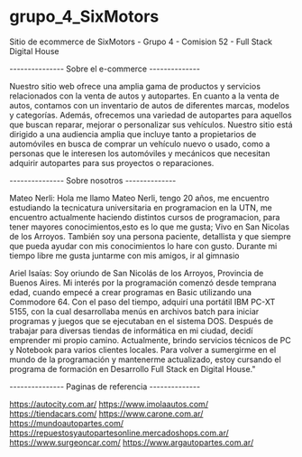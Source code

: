 # grupo_4_SixMotors

Sitio de ecommerce de SixMotors - Grupo 4 - Comision 52 - Full Stack Digital House

--------------- Sobre el e-commerce --------------

Nuestro sitio web ofrece una amplia gama de productos y servicios relacionados con la venta de autos y autopartes. En cuanto a la venta de autos, contamos con un inventario de autos de diferentes marcas, modelos y categorías.
Además, ofrecemos una variedad de autopartes para aquellos que buscan reparar, mejorar o personalizar sus vehículos.
Nuestro sitio está dirigido a una audiencia amplia que incluye tanto a propietarios de automóviles en busca de comprar un vehículo nuevo o usado, como a personas que le interesen los automóviles y mecánicos que necesitan adquirir autopartes para sus proyectos o reparaciones.

--------------- Sobre nosotros --------------

Mateo Nerli: Hola me llamo Mateo Nerli, tengo 20 años, me encuentro estudiando la
tecnicatura universitaria en programacion en la UTN, me encuentro
actualmente haciendo distintos cursos de programacion, para tener
mayores conocimientos,esto es lo que me gusta; Vivo en San Nicolas de
los Arroyos. También soy una persona paciente, detallista y que siempre que pueda ayudar con mis
conocimientos lo hare con gusto. Durante mi tiempo libre me gusta
juntarme con mis amigos, ir al gimnasio

Ariel Isaías: Soy oriundo de San Nicolás de los Arroyos, Provincia de Buenos Aires. Mi interés 
por la programación comenzó desde temprana edad, cuando empecé a crear programas en Basic 
utilizando una Commodore 64. Con el paso del tiempo, adquirí una portátil IBM PC-XT 5155,
con la cual desarrollaba menús en archivos batch para iniciar programas y juegos que se 
ejecutaban en el sistema DOS.
Después de trabajar para diversas tiendas de informática en mi ciudad, decidí emprender mi 
propio camino. Actualmente, brindo servicios técnicos de PC y Notebook para varios clientes locales.
Para volver a sumergirme en el mundo de la programación y mantenerme actualizado, estoy cursando 
el programa de formación en Desarrollo Full Stack en Digital House."

--------------- Paginas de referencia --------------

https://autocity.com.ar/
https://www.imolaautos.com/
https://tiendacars.com/
https://www.carone.com.ar/
https://mundoautopartes.com/
https://repuestosyautopartesonline.mercadoshops.com.ar/
https://www.surgeoncar.com/
https://www.argautopartes.com.ar/
